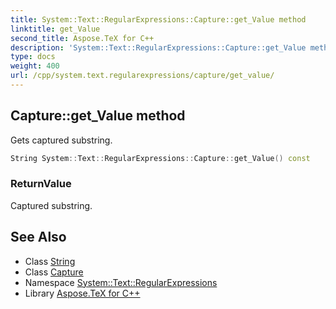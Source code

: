 ```yaml
---
title: System::Text::RegularExpressions::Capture::get_Value method
linktitle: get_Value
second_title: Aspose.TeX for C++
description: 'System::Text::RegularExpressions::Capture::get_Value method. Gets captured substring in C++.'
type: docs
weight: 400
url: /cpp/system.text.regularexpressions/capture/get_value/
---
```

## Capture::get_Value method


Gets captured substring.

```cpp
String System::Text::RegularExpressions::Capture::get_Value() const
```


### ReturnValue

Captured substring.

## See Also

* Class [String](../../../system/string/)
* Class [Capture](../)
* Namespace [System::Text::RegularExpressions](../../)
* Library [Aspose.TeX for C++](../../../)
